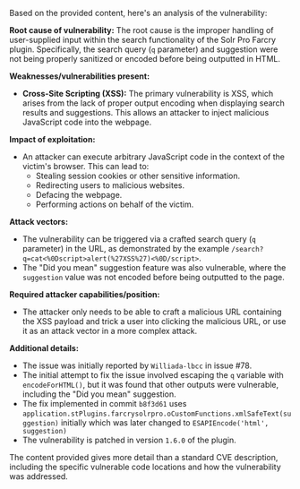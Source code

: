 Based on the provided content, here's an analysis of the vulnerability:

**Root cause of vulnerability:**
The root cause is the improper handling of user-supplied input within the search functionality of the Solr Pro Farcry plugin. Specifically, the search query (`q` parameter) and suggestion were not being properly sanitized or encoded before being outputted in HTML.

**Weaknesses/vulnerabilities present:**
- **Cross-Site Scripting (XSS):** The primary vulnerability is XSS, which arises from the lack of proper output encoding when displaying search results and suggestions. This allows an attacker to inject malicious JavaScript code into the webpage.

**Impact of exploitation:**
- An attacker can execute arbitrary JavaScript code in the context of the victim's browser. This can lead to:
  - Stealing session cookies or other sensitive information.
  - Redirecting users to malicious websites.
  - Defacing the webpage.
  - Performing actions on behalf of the victim.

**Attack vectors:**
- The vulnerability can be triggered via a crafted search query (`q` parameter) in the URL, as demonstrated by the example `/search?q=cat<%0Dscript>alert(%27XSS%27)<%0D/script>`.
- The "Did you mean" suggestion feature was also vulnerable, where the `suggestion` value was not encoded before being outputted to the page.

**Required attacker capabilities/position:**
- The attacker only needs to be able to craft a malicious URL containing the XSS payload and trick a user into clicking the malicious URL, or use it as an attack vector in a more complex attack.

**Additional details:**
- The issue was initially reported by `Williada-lbcc` in issue #78.
- The initial attempt to fix the issue involved escaping the `q` variable with `encodeForHTML()`, but it was found that other outputs were vulnerable, including the "Did you mean" suggestion.
- The fix implemented in commit `b8f3d61` uses `application.stPlugins.farcrysolrpro.oCustomFunctions.xmlSafeText(suggestion)` initially which was later changed to `ESAPIEncode('html', suggestion)`
- The vulnerability is patched in version `1.6.0` of the plugin.

The content provided gives more detail than a standard CVE description, including the specific vulnerable code locations and how the vulnerability was addressed.